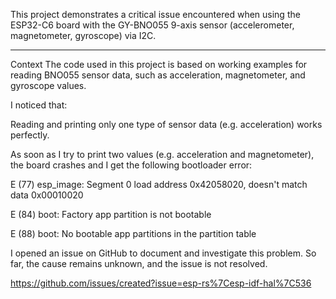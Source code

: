 This project demonstrates a critical issue encountered when using the ESP32-C6 board with the GY-BNO055 9-axis sensor (accelerometer, magnetometer, gyroscope) via I2C.

------  

Context
The code used in this project is based on working examples for reading BNO055 sensor data, such as acceleration, magnetometer, and gyroscope values.

I noticed that:

Reading and printing only one type of sensor data (e.g. acceleration) works perfectly.

As soon as I try to print two values (e.g. acceleration and magnetometer), the board crashes and I get the following bootloader error:

E (77) esp_image: Segment 0 load address 0x42058020, doesn't match data 0x00010020

E (84) boot: Factory app partition is not bootable

E (88) boot: No bootable app partitions in the partition table

I opened an issue on GitHub to document and investigate this problem. So far, the cause remains unknown, and the issue is not resolved.

https://github.com/issues/created?issue=esp-rs%7Cesp-idf-hal%7C536
